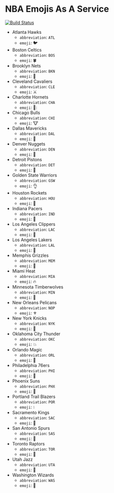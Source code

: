 # NBA Emojis As A Service
[![Build Status](https://travis-ci.org/jaebradley/nba-emoji.svg?branch=master)](https://travis-ci.org/jaebradley/nba-emoji)

* Atlanta Hawks
  * `abbreviation`: `ATL`
  * `emoji`: 🐦
* Boston Celtics
  * `abbreviation`: `BOS`
  * `emoji`: 🍀
* Brooklyn Nets
  * `abbreviation`: `BKN`
  * `emoji`: 🌆
* Cleveland Cavaliers
  * `abbreviation`: `CLE`
  * `emoji`: ⚔
* Charlotte Hornets
  * `abbreviation`: `CHA`
  * `emoji`: 🐝:
* Chicago Bulls
  * `abbreviation`: `CHI`
  * `emoji`: 🐮
* Dallas Mavericks
  * `abbreviation`: `DAL`
  * `emoji`: 🐴
* Denver Nuggets
  * `abbreviation`: `DEN`
  * `emoji`: 🔨
* Detroit Pistons
  * `abbreviation`: `DET`
  * `emoji`: 🔧
* Golden State Warriors
  * `abbreviation`: `GSW`
  * `emoji`: 👌
* Houston Rockets
  * `abbreviation`: `HOU`
  * `emoji`: 🚀
* Indiana Pacers
  * `abbreviation`: `IND`
  * `emoji`: 🏁
* Los Angeles Clippers
  * `abbreviation`: `LAC`
  * `emoji`: 🚢
* Los Angeles Lakers
  * `abbreviation`: `LAL`
  * `emoji`: 🎥
* Memphis Grizzles
  * `abbreviation`: `MEM`
  * `emoji`: 🐻
* Miami Heat
  * `abbreviation`: `MIA`
  * `emoji`: 🔥
* Minnesota Timberwolves
  * `abbreviation`: `MIN`
  * `emoji`: 🐺
* New Orleans Pelicans
  * `abbreviation`: `NOP`
  * `emoji`: ⚜
* New York Knicks
  * `abbreviation`: `NYK`
  * `emoji`: 🗽
* Oklahoma City Thunder
  * `abbreviation`: `OKC`
  * `emoji`: 💥
* Orlando Magic
  * `abbreviation`: `ORL`
  * `emoji`: 🔮
* Philadelphia 76ers
  * `abbreviation`: `PHI`
  * `emoji`: 🔔
* Phoenix Suns
  * `abbreviation`: `PHX`
  * `emoji`: 🔆
* Portland Trail Blazers
  * `abbreviation`: `POR`
  * `emoji`: 💧
* Sacramento Kings
  * `abbreviation`: `SAC`
  * `emoji`: 👑
* San Antonio Spurs
  * `abbreviation`: `SAS`
  * `emoji`: 🌵
* Toronto Raptors
  * `abbreviation`: `TOR`
  * `emoji`: 🍁
* Utah Jazz
  * `abbreviation`: `UTA`
  * `emoji`: 🎷
* Washington Wizards
  * `abbreviation`: `WAS`
  * `emoji`: 💫
